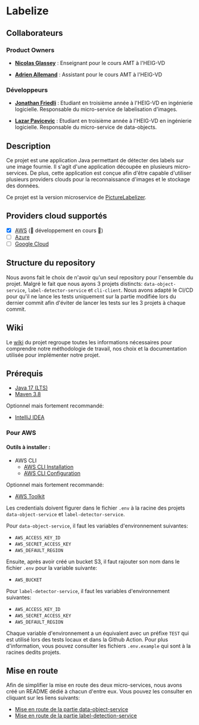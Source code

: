 # Labelize

## Collaborateurs

### Product Owners

* **[Nicolas Glassey](https://github.com/NicolasGlassey)** : Enseignant pour le cours AMT à l'HEIG-VD


* **[Adrien Allemand](https://github.com/AdrienAllemand)** : Assistant pour le cours AMT à l'HEIG-VD

### Développeurs

* **[Jonathan Friedli](https://github.com/Marinlestylo)** : Etudiant en troisième année à l'HEIG-VD en ingénierie logicielle. Responsable du micro-service de labelisation d'images.


* **[Lazar Pavicevic](https://github.com/Lazzzer)** : Etudiant en troisième année à l'HEIG-VD en ingénierie logicielle. Responsable du micro-service de data-objects.

## Description

Ce projet est une application Java permettant de détecter des labels sur une image fournie. Il s'agit d'une application découpée en plusieurs micro-services. De plus, cette application est conçue afin d'être capable d'utiliser plusieurs providers clouds pour la reconnaissance d'images et le stockage des données.

Ce projet est la version microservice de [PictureLabelizer](https://github.com/AMT-TEAM07/PictureLabelizer).


## Providers cloud supportés

- [x] [AWS](https://aws.amazon.com/fr/) (🚧 développement en cours 🚧)
- [ ] [Azure](https://azure.microsoft.com/fr-fr/)
- [ ] [Google Cloud](https://cloud.google.com/?hl=fr)

## Structure du repository
Nous avons fait le choix de n'avoir qu'un seul repository pour l'ensemble du projet. Malgré le fait que nous ayons 3 projets distincts: `data-object-service`, `label-detector-service` et `cli-client`. Nous avons adapté le CI/CD pour qu'il ne lance les tests uniquement sur la partie modifiée lors du dernier commit afin d'éviter de lancer les tests sur les 3 projets à chaque commit.

## Wiki

Le [wiki](https://github.com/AMT-TEAM07/Labelize/wiki) du projet regroupe toutes les informations nécessaires pour comprendre notre méthodologie de travail, nos choix et la documentation utilisée pour implémenter notre projet.

## Prérequis

- [Java 17 (LTS)](https://adoptium.net/temurin/releases)
- [Maven 3.8](https://maven.apache.org/download.cgi)

Optionnel mais fortement recommandé:

- [IntelliJ IDEA](https://www.jetbrains.com/fr-fr/idea/download/#section=windows)

### Pour AWS

#### Outils à installer :

- AWS CLI
    - [AWS CLI Installation](https://docs.aws.amazon.com/cli/latest/userguide/getting-started-install.html)
    - [AWS CLI Configuration](https://docs.aws.amazon.com/cli/latest/userguide/getting-started-quickstart.html)

Optionnel mais fortement recommandé:

- [AWS Toolkit](https://docs.aws.amazon.com/toolkit-for-jetbrains/latest/userguide/welcome.html)

Les credentials doivent figurer dans le fichier `.env` à la racine des projets `data-object-service` et `label-detector-service`.

Pour `data-object-service`, il faut les variables d'environnement suivantes:

- `AWS_ACCESS_KEY_ID`
- `AWS_SECRET_ACCESS_KEY`
- `AWS_DEFAULT_REGION`

Ensuite, après avoir créé un bucket S3, il faut rajouter son nom dans le fichier `.env` pour la variable suivante:

- `AWS_BUCKET`

Pour `label-detector-service`, il faut les variables d'environnement suivantes:

- `AWS_ACCESS_KEY_ID`
- `AWS_SECRET_ACCESS_KEY`
- `AWS_DEFAULT_REGION`

Chaque variable d'environnement a un équivalent avec un préfixe `TEST` qui est utilisé lors des tests locaux et dans la Github Action. Pour plus d'information, vous pouvez consulter les fichiers `.env.example` qui sont à la racines dedits projets.

## Mise en route
Afin de simplifier la mise en route des deux micro-services, nous avons créé un README dédié à chacun d'entre eux. Vous pouvez les consulter en cliquant sur les liens suivants:
* [Mise en route de la partie data-object-service](https://github.com/AMT-TEAM07/Labelize/tree/main/data-object-service/README.md)
* [Mise en route de la partie label-detection-service](https://github.com/AMT-TEAM07/Labelize/tree/main/data-object-service/README.md)